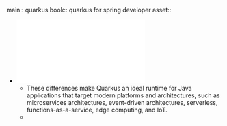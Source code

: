main:: quarkus
book:: quarkus for spring developer
asset::

- ![Quarkus for spring developer](assets/Quarkus-For-Spring-Developers-Red-Hat.pdf)
	- These differences make Quarkus an ideal runtime for Java applications
	  that target modern platforms and architectures, such as microservices architectures, event-driven architectures, serverless, functions-as-a-service, edge computing, and IoT.
	-